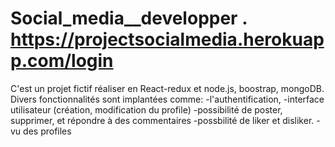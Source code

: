 # Social_media__developper . https://projectsocialmedia.herokuapp.com/login

C'est un projet fictif réaliser en React-redux et node.js, boostrap, mongoDB. Divers fonctionnalités sont implantées comme:
-l'authentification,
-interface utilisateur (création, modification du profile)
-possibilité de poster, supprimer, et répondre à des commentaires
-possbilité de liker et disliker.
-vu des profiles

